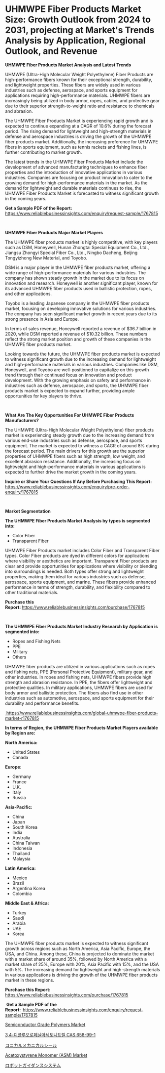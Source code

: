 <p><h1>UHMWPE Fiber Products Market Size: Growth Outlook from 2024 to 2031, projecting at Market's Trends Analysis by Application, Regional Outlook, and Revenue</h1></p><p><strong>UHMWPE Fiber Products Market Analysis and Latest Trends</strong></p>
<p><p>UHMWPE (Ultra-High Molecular Weight Polyethylene) Fiber Products are high-performance fibers known for their exceptional strength, durability, and lightweight properties. These fibers are widely used in various industries such as defense, aerospace, and sports equipment for applications requiring high-performance materials. UHMWPE fibers are increasingly being utilized in body armor, ropes, cables, and protective gear due to their superior strength-to-weight ratio and resistance to chemicals and abrasion.</p><p>The UHMWPE Fiber Products Market is experiencing rapid growth and is expected to continue expanding at a CAGR of 10.6% during the forecast period. The rising demand for lightweight and high-strength materials in defense and aerospace industries is driving the growth of the UHMWPE fiber products market. Additionally, the increasing preference for UHMWPE fibers in sports equipment, such as tennis rackets and fishing lines, is further contributing to market growth.</p><p>The latest trends in the UHMWPE Fiber Products Market include the development of advanced manufacturing techniques to enhance fiber properties and the introduction of innovative applications in various industries. Companies are focusing on product innovation to cater to the growing demand for high-performance materials in the market. As the demand for lightweight and durable materials continues to rise, the UHMWPE Fiber Products Market is forecasted to witness significant growth in the coming years.</p></p>
<p><strong>Get a Sample PDF of the Report:&nbsp;</strong> <a href="https://www.reliablebusinessinsights.com/enquiry/request-sample/1767815">https://www.reliablebusinessinsights.com/enquiry/request-sample/1767815</a></p>
<p>&nbsp;</p>
<p><strong>UHMWPE Fiber Products Major Market Players</strong></p>
<p><p>The UHMWPE fiber products market is highly competitive, with key players such as DSM, Honeywell, Hunan Zhongtai Special Equipment Co., Ltd., Jiangsu Zhongyi Special Fiber Co., Ltd., Ningbo Dacheng, Beijing Tongyizhong New Material, and Toyobo.</p><p>DSM is a major player in the UHMWPE fiber products market, offering a wide range of high-performance materials for various industries. The company has shown steady growth in the market due to its focus on innovation and research. Honeywell is another significant player, known for its advanced UHMWPE fiber products used in ballistic protection, ropes, and other applications.</p><p>Toyobo is a leading Japanese company in the UHMWPE fiber products market, focusing on developing innovative solutions for various industries. The company has seen significant market growth in recent years due to its strong presence in Asia and Europe.</p><p>In terms of sales revenue, Honeywell reported a revenue of $36.7 billion in 2020, while DSM reported a revenue of $10.32 billion. These numbers reflect the strong market position and growth of these companies in the UHMWPE fiber products market.</p><p>Looking towards the future, the UHMWPE fiber products market is expected to witness significant growth due to the increasing demand for lightweight and high-performance materials in various industries. Companies like DSM, Honeywell, and Toyobo are well-positioned to capitalize on this growth trend through their continued focus on innovation and product development. With the growing emphasis on safety and performance in industries such as defense, aerospace, and sports, the UHMWPE fiber products market is expected to expand further, providing ample opportunities for key players to thrive.</p></p>
<p>&nbsp;</p>
<p><strong>What Are The Key Opportunities For UHMWPE Fiber Products Manufacturers?</strong></p>
<p><p>The UHMWPE (Ultra-High Molecular Weight Polyethylene) fiber products market is experiencing steady growth due to the increasing demand from various end-use industries such as defense, aerospace, and sports equipment. The market is expected to witness a CAGR of around 8% during the forecast period. The main drivers for this growth are the superior properties of UHMWPE fibers such as high strength, low weight, and excellent abrasion resistance. Additionally, the increasing focus on lightweight and high-performance materials in various applications is expected to further drive the market growth in the coming years.</p></p>
<p><strong>Inquire or Share Your Questions If Any Before Purchasing This Report:</strong> <a href="https://www.reliablebusinessinsights.com/enquiry/pre-order-enquiry/1767815">https://www.reliablebusinessinsights.com/enquiry/pre-order-enquiry/1767815</a></p>
<p>&nbsp;</p>
<p><strong>Market Segmentation</strong></p>
<p><strong>The UHMWPE Fiber Products Market Analysis by types is segmented into:</strong></p>
<p><ul><li>Color Fiber</li><li>Transparent Fiber</li></ul></p>
<p><p>UHMWPE Fiber Products market includes Color Fiber and Transparent Fiber types. Color Fiber products are dyed in different colors for applications where visibility or aesthetics are important. Transparent Fiber products are clear and provide opportunities for applications where visibility or blending into surroundings is needed. Both types offer strong and lightweight properties, making them ideal for various industries such as defense, aerospace, sports equipment, and marine. These fibers provide enhanced performance in terms of strength, durability, and flexibility compared to other traditional materials.</p></p>
<p><strong>Purchase this Report:&nbsp;</strong><a href="https://www.reliablebusinessinsights.com/purchase/1767815">https://www.reliablebusinessinsights.com/purchase/1767815</a></p>
<p>&nbsp;</p>
<p><strong>The UHMWPE Fiber Products Market Industry Research by Application is segmented into:</strong></p>
<p><ul><li>Ropes and Fishing Nets</li><li>PPE</li><li>Military</li><li>Others</li></ul></p>
<p><p>UHMWPE fiber products are utilized in various applications such as ropes and fishing nets, PPE (Personal Protective Equipment), military gear, and other industries. In ropes and fishing nets, UHMWPE fibers provide high strength and abrasion resistance. In PPE, the fibers offer lightweight and protective qualities. In military applications, UHMWPE fibers are used for body armor and ballistic protection. The fibers also find use in other industries such as automotive, aerospace, and sports equipment for their durability and performance benefits.</p></p>
<p><a href="https://www.reliablebusinessinsights.com/global-uhmwpe-fiber-products-market-r1767815">&nbsp;https://www.reliablebusinessinsights.com/global-uhmwpe-fiber-products-market-r1767815</a></p>
<p><strong>In terms of Region, the UHMWPE Fiber Products Market Players available by Region are:</strong></p>
<p>
    <p> <strong> North America: </strong>
        <ul>
            <li>United States</li>
            <li>Canada</li>
        </ul>
        </p> 
    <p> <strong> Europe: </strong>
        <ul>
            <li>Germany</li>
            <li>France</li>
            <li>U.K.</li>
            <li>Italy</li>
            <li>Russia</li>
        </ul>
        </p> 
    <p> <strong> Asia-Pacific: </strong>
        <ul>
            <li>China</li>
            <li>Japan</li>
            <li>South Korea</li>
            <li>India</li>
            <li>Australia</li>
            <li>China Taiwan</li>
            <li>Indonesia</li>
            <li>Thailand</li>
            <li>Malaysia</li>
        </ul>
        </p> 
    <p> <strong> Latin America: </strong>
        <ul>
            <li>Mexico</li>
            <li>Brazil</li>
            <li>Argentina Korea</li>
            <li>Colombia</li>
        </ul>
        </p> 
    <p> <strong> Middle East & Africa: </strong>
        <ul>
            <li>Turkey</li>
            <li>Saudi</li>
            <li>Arabia</li>
            <li>UAE</li>
            <li>Korea</li>
        </ul>
    </p>
    </p>
<p><p>The UHMWPE fiber products market is expected to witness significant growth across regions such as North America, Asia Pacific, Europe, the USA, and China. Among these, China is projected to dominate the market with a market share of around 35%, followed by North America with a market share of 25%, Europe with 20%, Asia Pacific with 15%, and the USA with 5%. The increasing demand for lightweight and high-strength materials in various applications is driving the growth of the UHMWPE fiber products market in these regions.</p></p>
<p><strong>Purchase this Report: </strong><a href="https://www.reliablebusinessinsights.com/purchase/1767815">https://www.reliablebusinessinsights.com/purchase/1767815</a></p>
<p>&nbsp;<strong>Get a Sample PDF of the Report:&nbsp;&nbsp;</strong><a href="https://www.reliablebusinessinsights.com/enquiry/request-sample/1767815">https://www.reliablebusinessinsights.com/enquiry/request-sample/1767815</a></p>
<p><strong></strong></p>
<p><p><a href="https://github.com/JermaineCrona2023/Market-Research-Report-List-1/blob/main/semiconductor-grade-polymers-market.md">Semiconductor Grade Polymers Market</a></p><p><a href="https://github.com/kimvicki3212024/Market-Research-Report-List-1/blob/main/6554382142999.md">3,4-디플루오로페닐아세토니트릴 CAS 658-99-1</a></p><p><a href="https://medium.com/@claudehintz/%E5%86%86%E9%8C%90%E5%BD%A2%E6%A9%9F%E6%A2%B0%E3%82%B7%E3%83%BC%E3%83%AB%E5%B8%82%E5%A0%B4%E3%81%AE%E3%82%B5%E3%82%A4%E3%82%BA%E3%81%A8%E3%82%B7%E3%82%A7%E3%82%A2%E5%88%86%E6%9E%90-%E6%88%90%E9%95%B7%E3%83%88%E3%83%AC%E3%83%B3%E3%83%89%E3%81%A8%E4%BA%88%E6%B8%AC2024%E5%B9%B4-2031%E5%B9%B4-ca6684bbd207">コニカルメカニカルシール</a></p><p><a href="https://github.com/ctanaka235/Market-Research-Report-List-1/blob/main/acetoxystyrene-monomer-asm-market.md">Acetoxystyrene Monomer (ASM) Market</a></p><p><a href="https://medium.com/@qirvhhyf42/%E8%A3%BD%E5%93%81%E3%82%BF%E3%82%A4%E3%83%97-%E3%83%A2%E3%83%90%E3%82%A4%E3%83%AB-%E9%9D%9E%E5%8F%AF%E5%8B%95-%E3%82%A8%E3%83%B3%E3%83%89%E3%83%A6%E3%83%BC%E3%82%B9-%E8%87%AA%E5%8B%95%E8%BB%8A%E8%A3%BD%E9%80%A0-%E3%82%A2%E3%83%97%E3%83%A9%E3%82%A4%E3%82%A2%E3%83%B3%E3%82%B9%E8%A3%BD%E9%80%A0-%E6%A5%AD%E7%95%8C-%E3%81%9D%E3%81%AE%E4%BB%96-%E5%9C%B0%E5%9F%9F2024-2031%E3%81%AB%E3%82%88%E3%82%8B%E3%83%AD%E3%83%9C%E3%83%86%E3%82%A3%E3%83%83%E3%82%AF%E3%82%AC%E3%82%A4%E3%83%80%E3%83%B3%E3%82%B9%E3%82%B7%E3%82%B9%E3%83%86%E3%83%A0%E5%B8%82%E5%A0%B4%E3%83%AC%E3%83%9D%E3%83%BC%E3%83%88-063938bf0e54">ロボットガイダンスシステム</a></p></p>